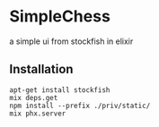 # SimpleChess

a simple ui from stockfish in elixir

## Installation

```
apt-get install stockfish
mix deps.get
npm install --prefix ./priv/static/
mix phx.server
````